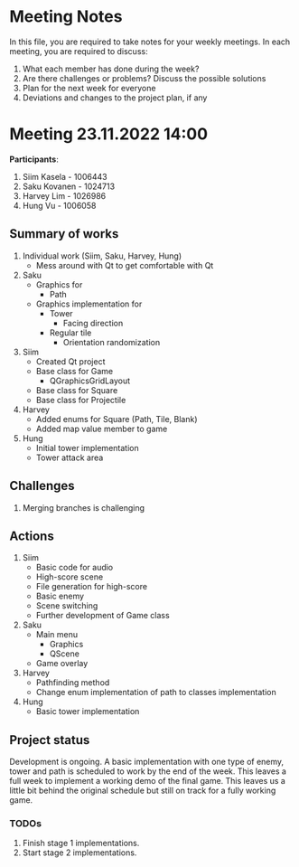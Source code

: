 # Meeting Notes
In this file, you are required to take notes for your weekly meetings. 
In each meeting, you are required to discuss:

1. What each member has done during the week?
2. Are there challenges or problems? Discuss the possible solutions
3. Plan for the next week for everyone
4. Deviations and changes to the project plan, if any

# Meeting 23.11.2022 14:00

**Participants**:
   1. Siim Kasela - 1006443
   2. Saku Kovanen - 1024713
   3. Harvey Lim - 1026986
   4. Hung Vu - 1006058

## Summary of works
   1. Individual work (Siim, Saku, Harvey, Hung)
      - Mess around with Qt to get comfortable with Qt
   2. Saku
      - Graphics for
         - Path
      - Graphics implementation for
         - Tower
            - Facing direction
         - Regular tile
            - Orientation randomization
   3. Siim 
      - Created Qt project
      - Base class for Game
         - QGraphicsGridLayout
      - Base class for Square
      - Base class for Projectile
   4. Harvey
      - Added enums for Square (Path, Tile, Blank)
      - Added map value member to game
   5. Hung
      - Initial tower implementation
      - Tower attack area

   

## Challenges
   1. Merging branches is challenging

## Actions
   1. Siim
      - Basic code for audio
      - High-score scene
      - File generation for high-score
      - Basic enemy
      - Scene switching
      - Further development of Game class
   2. Saku
      - Main menu
         - Graphics
         - QScene
      - Game overlay
   3. Harvey
      - Pathfinding method
      - Change enum implementation of path to classes implementation
   4. Hung
      - Basic tower implementation


## Project status
Development is ongoing. A basic implementation with one type of enemy, tower and path is scheduled to work by the end of the week. This leaves a full week to implement a working demo of the final game. This leaves us a little bit behind the original schedule but still on track for a fully working game.

### TODOs
   1. Finish stage 1 implementations.
   2. Start stage 2 implementations.



<!--
# Meeting dd.mm.2021 HH::MM

**Participants**: 
1. Member 1
2. Member 2
3. Member 3
4. Member 4 

## Summary of works
1. Member 1 
   
   Implementing the class XX. Tested the class XX. 
   Results are in `tests/<class-xx-tests>`. Resolved the identified problems.

2. Member 2

   Same as above

3. ...

## Challenges

1. The integration of UI with the monsters requires an abstract interface.
2. ...

## Actions
1. Member 1 is going to look into defining an abstract interface for monsters 
   to enable easy UI integration.
2. Member 2 is going to work with Member 1 to use abstract interface in derived 
   monster classes.
3. Member 2 is going to test the interface.
4. Member 3 is going to use ...

> Please reflect these action decisions in your git commit messages so that 
> your group members and advisor can follow the progress.

## Project status 
Short summary of current project status. 

### TODOs
1. Member 1: Write an action.
2. ...
-->
